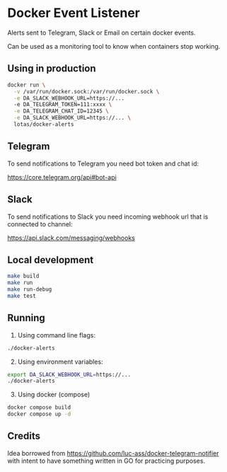 # Docker Event Listener

Alerts sent to Telegram, Slack or Email on certain docker events.

Can be used as a monitoring tool to know when containers stop working.


## Using in production

```bash
docker run \
  -v /var/run/docker.sock:/var/run/docker.sock \
  -e DA_SLACK_WEBHOOK_URL=https://...
  -e DA_TELEGRAM_TOKEN=111:xxxx \
  -e DA_TELEGRAM_CHAT_ID=12345 \
  -e DA_SLACK_WEBHOOK_URL=https://... \
  lotas/docker-alerts
```

## Telegram

To send notifications to Telegram you need bot token and chat id:

https://core.telegram.org/api#bot-api

## Slack

To send notifications to Slack you need incoming webhook url that is connected to channel:

https://api.slack.com/messaging/webhooks


## Local development

```bash
make build
make run
make run-debug
make test
```


## Running

1. Using command line flags:
```bash
./docker-alerts
```

2. Using environment variables:
```bash
export DA_SLACK_WEBHOOK_URL=https://...
./docker-alerts
```

3. Using docker (compose)
```bash
docker compose build
docker compose up -d
```


## Credits

Idea borrowed from <https://github.com/luc-ass/docker-telegram-notifier>
with intent to have something written in GO for practicing purposes.
